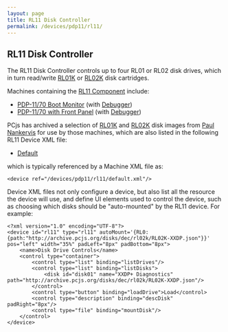 ```yaml
---
layout: page
title: RL11 Disk Controller
permalink: /devices/pdp11/rl11/
---
```


RL11 Disk Controller
--------------------

The RL11 Disk Controller controls up to four RL01 or RL02 disk drives, which in turn read/write
[RL01K](/disks/dec/rl01k/) or [RL02K](/disks/dec/rl02k/) disk cartridges.

Machines containing the [RL11 Component](/modules/pdp11/lib/pc11.js) include:

- [PDP-11/70 Boot Monitor](/devices/pdp11/machine/1170/monitor/) (with [Debugger](/devices/pdp11/machine/1170/monitor/debugger/))
- [PDP-11/70 with Front Panel](/devices/pdp11/machine/1170/panel/) (with [Debugger](/devices/pdp11/machine/1170/panel/debugger/))

PCjs has archived a selection of [RL01K](/disks/dec/rl01k/) and [RL02K](/disks/dec/rl02k/) disk images
from [Paul Nankervis](http://skn.noip.me/pdp11/) for use by those machines, which are also listed in the
following RL11 Device XML file:

- [Default](/devices/pdp11/rl11/default.xml)

which is typically referenced by a Machine XML file as:

	<device ref="/devices/pdp11/rl11/default.xml"/>
		
Device XML files not only configure a device, but also list all the resource the device will use, and define UI elements
used to control the device, such as choosing which disks should be "auto-mounted" by the RL11 device.  For example:

	<?xml version="1.0" encoding="UTF-8"?>
	<device id="rl11" type="rl11" autoMount='{RL0:{path:"http://archive.pcjs.org/disks/dec/rl02k/RL02K-XXDP.json"}}' pos="left" width="35%" padLeft="8px" padBottom="8px">
		<name>Disk Drive Controls</name>
		<control type="container">
			<control type="list" binding="listDrives"/>
			<control type="list" binding="listDisks">
				<disk id="disk01" name="XXDP+ Diagnostics" path="http://archive.pcjs.org/disks/dec/rl02k/RL02K-XXDP.json"/>
			</control>
			<control type="button" binding="loadDrive">Load</control>
			<control type="description" binding="descDisk" padRight="8px"/>
			<control type="file" binding="mountDisk"/>
		</control>
	</device>

